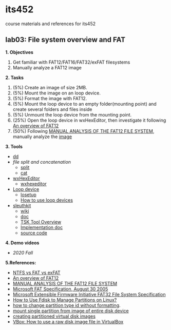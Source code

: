# its452
course materials and references for its452

## lab03: File system overview and FAT

**1. Objectives**

1. Get familiar with FAT12/FAT16/FAT32/exFAT filesystems
2. Manually analyze a FAT12 image

**2. Tasks**
1. (5%) Create an image of size 2MB.
2. (5%) Mount the image on an loop device.
3. (5%) Format the image with FAT12.
4. (5%) Mount the loop device to an empty folder(mounting point) and create several folders and files inside
5. (5%) Unmount the loop device from the mounting point.
6. (25%) Open the loop device in wxHexEditor, then investigate it following [An overview of FAT12](./refs/AnoverviewofFAT12.pdf)
7. (50%) Following [MANUAL ANALYSIS OF THE FAT12 FILE SYSTEM](./refs/fat12manualanalysis.pdf), manually analyze the [image](./refs/fat12.img)

**3. Tools**

* [dd](https://en.wikipedia.org/wiki/Dd_(Unix))
* _file split and concatenation_
  * [split](https://en.wikipedia.org/wiki/Split_(Unix))
  * [cat](https://en.wikipedia.org/wiki/Cat_(Unix))
* [wxHexEditor](https://www.wxhexeditor.org/)
  * [wxhexeditor](../../lectures/module02/wxhexeditor.md)
* [Loop device](https://en.wikipedia.org/wiki/Loop_device)
  * [losetup](https://man7.org/linux/man-pages/man8/losetup.8.html)
  * [How to use loop devices](https://blog.sleeplessbeastie.eu/2017/07/03/how-to-use-loop-devices/)
* [sleuthkit](https://www.sleuthkit.org/sleuthkit/)
  * [wiki](http://wiki.sleuthkit.org)
  * [doc](http://wiki.sleuthkit.org/index.php?title=Help_Documents)
  * [TSK Tool Overview](http://wiki.sleuthkit.org/index.php?title=TSK_Tool_Overview)
  * [Implementation doc](http://wiki.sleuthkit.org/index.php?title=Design_Documents)
  * [source code](https://github.com/sleuthkit/sleuthkit)

**4. Demo videos**

* _2020 Fall_


**5.References:**
* [NTFS vs FAT vs exFAT](https://www.ntfs.com/ntfs_vs_fat.htm)
* [An overview of FAT12](./refs/AnoverviewofFAT12.pdf)
* [MANUAL ANALYSIS OF THE FAT12 FILE SYSTEM](./refs/fat12manualanalysis.pdf)
* [Microsoft FAT Specification, August 30 2005](./refs/MicrosoftFATSpecification2005.pdf)
* [Microsoft Extensible Firmware Initiative FAT32 File System Specification](./refs/msfat32filesystemspecification2000.pdf)
* [How to Use Fdisk to Manage Partitions on Linux?](https://www.howtogeek.com/106873/how-to-use-fdisk-to-manage-partitions-on-linux/)
* [how to change partition type id without formatting](https://unix.stackexchange.com/questions/508890/how-to-change-partition-type-id-without-formatting).
* [mount single partition from image of entire disk device](https://askubuntu.com/questions/69363/mount-single-partition-from-image-of-entire-disk-device)
* [creating partitioned virtual disk images](https://adayinthelifeof.nl/2011/10/11/creating-partitioned-virtual-disk-images/)
* [VBox: How to use a raw disk image file in VirtualBox](https://lira.epac.to/MyPublicWiki/VBox:%20How%20to%20use%20a%20raw%20disk%20image%20file%20in%20VirtualBox.html)


